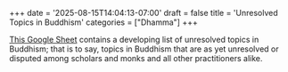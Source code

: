 +++
date = '2025-08-15T14:04:13-07:00'
draft = false
title = 'Unresolved Topics in Buddhism'
categories = ["Dhamma"]
+++



<a href="https://docs.google.com/spreadsheets/d/1M8WxjCFoiPVCnRcC6P3DKntU78ZH9Y21SSRGVT0SDp8/edit?usp=sharing" target="_blank" rel="noopener noreferrer">This Google Sheet</a> contains a developing list of unresolved topics in Buddhism; that is to say, topics in Buddhism that are as yet unresolved or disputed among scholars and monks and all other practitioners alike.